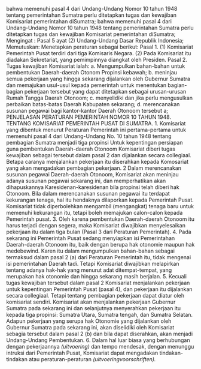  bahwa memenuhi pasal 4 dari Undang-Undang Nomor 10 tahun 1948 tentang pemerintahan Sumatra perlu ditetapkan tugas dan kewajiban Komisariat pemerintahan diSumatra; bahwa memenuhi pasal 4 dari Undang-Undang Nomor 10 tahun 1948 tentang pemerintahan Sumatra perlu ditetapkan tugas dan kewajiban Komisariat pemerintahan diSumatra;
Mengingat :
 Pasal 5 ayat (2) Undang-Undang Dasar Republik Indonesia; Memutuskan: Menetapkan peraturan sebagai berikut: Pasal 1. (1) Komisariat Pemerintah Pusat terdiri dari tiga Komisaris Negara. (2) Pada Komisariat itu diadakan Sekretariat, yang pemimpinnya diangkat oleh Presiden. Pasal 2. Tugas kewajiban Komisariat ialah:
a. Mengumpulkan bahan-bahan untuk pembentukan Daerah-daerah Otonom Propinsi kebawah;
b. meninjau semua pekerjaan yang hingga sekarang dijalankan oleh Gubernur Sumatra dan memajukan usul-usul kepada pemerintah untuk menentukan bagian-bagian pekerjaan tersebut yang dapat ditetapkan sebagai urusan-urusan Rumah Tangga Daerah Otonoom;
c. menyelidiki dan jika perlu mengusulkan perbaikan batas-batas Daerah Kabupaten sekarang;
d. merencanakan susunan pegawai bagi kantor-kantor Daerah Otonoom tersebut a; PENJELASAN PERATURAN PEMERINTAH NOMOR 10 TAHUN 1948. TENTANG KOMISARIAT PEMERINTAH PUSAT DI SUMATRA. 1. Komisariat yang dibentuk menurut Peraturan Pemerintah ini pertama-pertama untuk memenuhi pasal 4 dari Undang-Undang No. 10 tahun 1948 tentang pembagian Sumatra menjadi tiga propinsi Untuk kepentingan persiapan guna pembentukan Daerah-daerah Otonoom Komisariat diberi tugas kewajiban sebagai tersebut dalam pasal 2 dan dijalankan secara collegiaal. Betapa caranya menjalankan pekerjaan itu diserahkan kepada Komosariat yang akan mengadakan pembagian pekerjaan. 2 Dalam merencanakan susunan pegawai Daerah-daerah Otonoom, Komisariat akan meninjau adanya susunan pegawai sekarang ini, dan memperhatikan akan dihapuskannya Karesidenan-karesidenan bila propinsi telah diberi hak Otonoom. Bila dalam merencanakan susunan pegawai itu terdapat kekurangan tenaga, hal itu hendaknya dilaporkan kepada Pemerintah Pusat. Komisariat tidak diperbolehkan mengambil (mengangkat) tenaga baru untuk memenuhi kekurangan itu, tetapi boleh memajukan calon-calon kepada Pemerintah pusat. 3. Oleh karena pembentukan Daerah-daerah Otonoom itu harus terjadi dengan segera, maka Komisariat diwajibkan menyelesaikan pekerjaan itu dalam tiga bulan (Pasal 3 dari Peraturan Pemerintah). 4. Pada sekarang ini Pemerintah Pusat sedang menyiapkan isi Pemerintahan Daerah-daerah Otonoom itu, baik dengan berupa hak otonomie maupun hak medebewind. Karen itu dalam mengumpulkan bahan-bahan sebagai termaksud dalam pasal 2 (a) dari Peraturan Pemerintah itu, tidak mengenai isi pemerintahan Daerah tadi. Tetapi Komisariat diwajibkan melapirkan tentang adanya hak-hak yang menurut adat ditempat-tempat, yang merupakan hak otonomie dan hingga sekarang masih berjalan. 5. Kecuali tugas kewajiban tersebut dalam pasal 2 Komisariat menjalankan pekerjaan untuk kepentingan Pemerintah Pusat (pasal 4), dan pekerjaan itu dijalankan secara collegiaal. Tetapi tentang pembagian pekerjaan dapat diatur oleh komisariat sendiri. Komisariat akan menjalankan pekerjaan Gubernur Sumatra pada sekarang ini dan selanjutnya menyerahkan pekerjaan itu kepada tiga propinsi: Sumatra Utara, Sumatra tengah, dan Sumatra Selatan. Adapun pekerjaan yang serupa hak Otonomie yang dijalankan oleh Gubernur Sumatra pada sekarang ini, akan diselidiki oleh Komisariat sebagia tersebut dalam pasal 2 (b) dan bila dapat diserahkan, akan menjadi Undang-Undang Pembentukan. 6. Dalam hal luar biasa yang berhubungan dengan pekerjaannya _(uitvoering)_ dan tempo mendesak, dengan menunggu intruksi dari Pemerintah Pusat, Komisariat dapat mengadakan tindakan-tindakan atau peraturan-peraturan _(uitvoeringvoorschriften)._